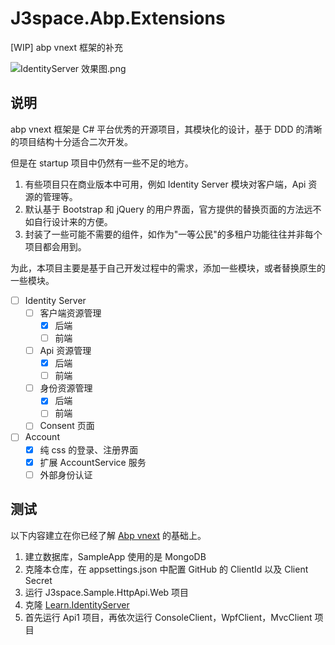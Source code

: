 # J3space.Abp.Extensions

[WIP] abp vnext 框架的补充

![IdentityServer 效果图.png](https://i.loli.net/2020/07/31/QbtqvCuNMAkrfjz.png)

## 说明

abp vnext 框架是 C# 平台优秀的开源项目，其模块化的设计，基于 DDD 的清晰的项目结构十分适合二次开发。

但是在 startup 项目中仍然有一些不足的地方。

1. 有些项目只在商业版本中可用，例如 Identity Server 模块对客户端，Api 资源的管理等。
2. 默认基于 Bootstrap 和 jQuery 的用户界面，官方提供的替换页面的方法远不如自行设计来的方便。
3. 封装了一些可能不需要的组件，如作为"一等公民"的多租户功能往往并非每个项目都会用到。

为此，本项目主要是基于自己开发过程中的需求，添加一些模块，或者替换原生的一些模块。

- [ ] Identity Server
  - [ ] 客户端资源管理
    - [x] 后端
    - [ ] 前端
  - [ ] Api 资源管理
    - [x] 后端
    - [ ] 前端
  - [ ] 身份资源管理
    - [x] 后端
    - [ ] 前端
  - [ ] Consent 页面
- [ ] Account
  - [x] 纯 css 的登录、注册界面
  - [x] 扩展 AccountService 服务
  - [ ] 外部身份认证

## 测试

以下内容建立在你已经了解 [Abp vnext](https://docs.abp.io/en/abp/latest) 的基础上。

1. 建立数据库，SampleApp 使用的是 MongoDB
2. 克隆本仓库，在 appsettings.json 中配置 GitHub 的 ClientId 以及 Client Secret
3. 运行 J3space.Sample.HttpApi.Web 项目
4. 克隆 [Learn.IdentityServer](https://github.com/taujiong/Learn.IdentityServer)
5. 首先运行 Api1 项目，再依次运行 ConsoleClient，WpfClient，MvcClient 项目
